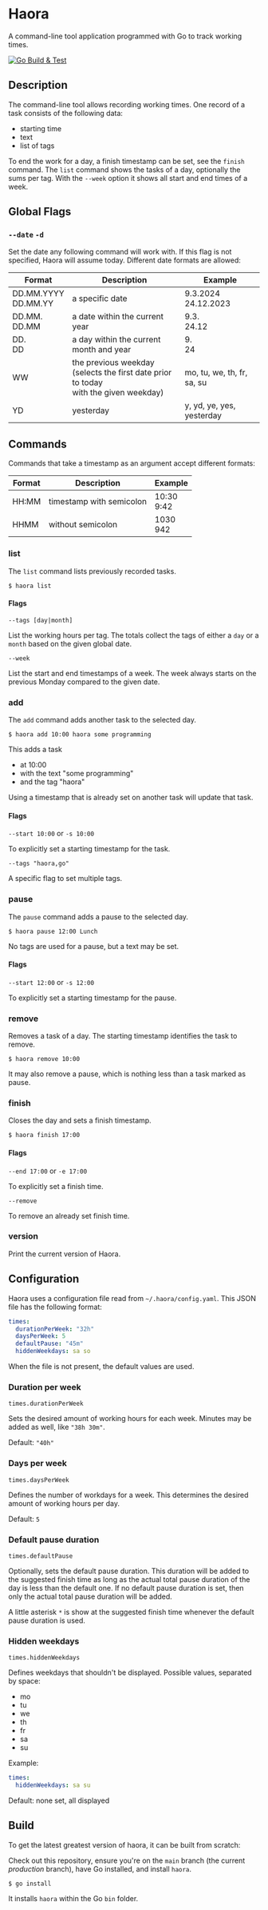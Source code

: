 # Haora

A command-line tool application programmed with Go to track working times.

[![Go Build & Test](https://github.com/drademann/haora/actions/workflows/go.yml/badge.svg?branch=main)](https://github.com/drademann/haora/actions/workflows/go.yml)

## Description

The command-line tool allows recording working times.
One record of a task consists of the following data:

- starting time
- text
- list of tags

To end the work for a day, a finish timestamp can be set, see the `finish` command.
The `list` command shows the tasks of a day, optionally the sums per tag.
With the `--week` option it shows all start and end times of a week.

## Global Flags

### `--date` `-d`

Set the date any following command will work with.
If this flag is not specified, Haora will assume today.
Different date formats are allowed:

| Format                  | Description                                                                                | Example                    |
|-------------------------|--------------------------------------------------------------------------------------------|----------------------------|
| DD.MM.YYYY<br/>DD.MM.YY | a specific date                                                                            | 9.3.2024<br/>24.12.2023    |
| DD.MM.<br/>DD.MM        | a date within the current year                                                             | 9.3.<br/>24.12             |
| DD.<br/>DD              | a day within the current month and year                                                    | 9.<br/>24                  |
| WW                      | the previous weekday<br>(selects the first date prior to today<br/>with the given weekday) | mo, tu, we, th, fr, sa, su |
| YD                      | yesterday                                                                                  | y, yd, ye, yes, yesterday  |

## Commands

Commands that take a timestamp as an argument accept different formats:

| Format | Description              | Example        |
|--------|--------------------------|----------------|
| HH:MM  | timestamp with semicolon | 10:30<br/>9:42 |
| HHMM   | without semicolon        | 1030<br/>942   |

### list

The `list` command lists previously recorded tasks.

```shell
$ haora list
```

#### Flags

`--tags [day|month]`

List the working hours per tag.
The totals collect the tags of either a `day` or a `month` based on the given global date.

`--week`

List the start and end timestamps of a week.
The week always starts on the previous Monday compared to the given date.

### add

The `add` command adds another task to the selected day.

```shell
$ haora add 10:00 haora some programming
```

This adds a task

- at 10:00
- with the text "some programming"
- and the tag "haora"

Using a timestamp that is already set on another task will update that task.

#### Flags

`--start 10:00` or `-s 10:00`

To explicitly set a starting timestamp for the task.

`--tags "haora,go"`

A specific flag to set multiple tags.

### pause

The `pause` command adds a pause to the selected day.

```shell
$ haora pause 12:00 Lunch
```

No tags are used for a pause, but a text may be set.

#### Flags

`--start 12:00` or `-s 12:00`

To explicitly set a starting timestamp for the pause.

### remove

Removes a task of a day. The starting timestamp identifies the task to remove.

```shell
$ haora remove 10:00
```

It may also remove a pause, which is nothing less than a task marked as pause.

### finish

Closes the day and sets a finish timestamp.

```shell
$ haora finish 17:00
```

#### Flags

`--end 17:00` or `-e 17:00`

To explicitly set a finish time.

`--remove`

To remove an already set finish time.

### version

Print the current version of Haora.

## Configuration

Haora uses a configuration file read from `~/.haora/config.yaml`.
This JSON file has the following format:

```yaml
times:
  durationPerWeek: "32h"
  daysPerWeek: 5
  defaultPause: "45m"
  hiddenWeekdays: sa so
```

When the file is not present, the default values are used.

### Duration per week

`times.durationPerWeek`

Sets the desired amount of working hours for each week.
Minutes may be added as well, like `"38h 30m"`.

Default: `"40h"`

### Days per week

`times.daysPerWeek`

Defines the number of workdays for a week.
This determines the desired amount of working hours per day.

Default: `5`

### Default pause duration

`times.defaultPause`

Optionally, sets the default pause duration.
This duration will be added to the suggested finish time as long
as the actual total pause duration of the day is less than the default one.
If no default pause duration is set, then only the actual total pause duration will be added.

A little asterisk `*` is show at the suggested finish time
whenever the default pause duration is used.

### Hidden weekdays

`times.hiddenWeekdays`

Defines weekdays that shouldn't be displayed.
Possible values, separated by space:

- mo
- tu
- we
- th
- fr
- sa
- su

Example:

```yaml
times:
  hiddenWeekdays: sa su
```

Default: none set, all displayed

## Build

To get the latest greatest version of haora, it can be built from scratch:

Check out this repository, ensure you're on the `main` branch (the current _production_ branch),
have Go installed, and install `haora`.

```shell
$ go install
```

It installs `haora` within the Go `bin` folder.
